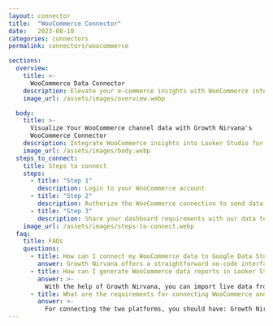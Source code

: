 ```yaml
---
layout: connector
title:  "WooCommerce Connector"
date:   2023-08-10
categories: connectors
permalink: connectors/woocommerce

sections:
  overview:
    title: >-
      WooCommerce Data Connector
    description: Elevate your e-commerce insights with WooCommerce integration. Seamlessly merge e-commerce data from WooCommerce with Looker Studio's analytical capabilities, unlocking insights that drive online sales strategies, customer journeys, and operational excellence.
    image_url: /assets/images/overview.webp

  body:
    title: >-
      Visualize Your WooCommerce channel data with Growth Nirvana's
      WooCommerce Connector
    description: Integrate WooCommerce insights into Looker Studio for comprehensive e-commerce analytics that guide your online retail strategies.
    image_url: /assets/images/body.webp
  steps_to_connect:
    title: Steps to connect
    steps:
      - title: "Step 1"
        description: Login to your WooCommerce account
      - title: "Step 2"
        description: Authorize the WooCommerce connection to send data to Growth Nirvana
      - title: "Step 3"
        description: Share your dashboard requirements with our data team. We will build the report for you.
    image_url: /assets/images/steps-to-connect.webp
  faq:
    title: FAQs
    questions:
      - title: How can I connect my WooCommerce data to Google Data Studio/Looker Studio?
        answer: Growth Nirvana offers a straightforward no-code interface to connect to WooCommerce data sources.
      - title: How can I generate WooCommerce data reports in Looker Studio?
        answer: >-
          With the help of Growth Nirvana, you can import live data from WooCommerce into Looker Studio. These data can be viewed in charts, tables, and dashboards to generate branded reports that can be shared instantly.
      - title: What are the requirements for connecting WooCommerce and Looker Studio?
        answer: >-
          For connecting the two platforms, you should have: Growth Nirvana Account and WooCommerce Ads Account
---
```

